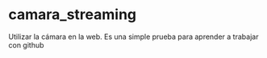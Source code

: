 # camara_streaming
Utilizar la cámara en la web.
Es una simple prueba para aprender
a trabajar con github

